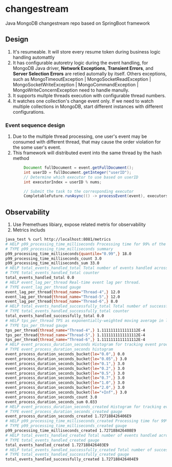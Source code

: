 # changestream
Java MongoDB changestream repo based on SpringBoot framework

## Design
1. It's resumeable. It will store every resume token during business logic handling automattly 
2. It has configurable autoretry logic during the event handling, for MongoDB Java driver, **Network Exceptions**, **Transient Errors**, and **Server Selection Errors** are retied automally by itself. Others exceptions, such as  MongoTimeoutException | MongoSocketReadException | MongoSocketWriteException | MongoCommandException | MongoWriteConcernException need to handle manully. 
3. It supports multple threads execution with configurable thread numbers. 
4. It watches one collection's change event only. If we need to watch multiple collections in MongoDB, start different instances with different configurations. 

### Event sequence design
1. Due to the multiple thread processing, one user's event may be consumed with different thread, that may cause the order violation for the some user's event.
2. This framework will distributed event into the same thread by the hash method
```java
        Document fullDocument = event.getFullDocument();
        int userID = fullDocument.getInteger("userID");
        // Determine which executor to use based on userID
        int executorIndex = userID % nums;

        // Submit the task to the corresponding executor
        CompletableFuture.runAsync(() -> processEvent(event), executors[executorIndex]);
```

## Observability
1. Use Premethues libiary, expose related metris for observability 
2. Metrics includs
```bash
java_test % curl http://localhost:8081/metrics
# HELP p99_processing_time_milliseconds Processing time for 99% of the requests in milliseconds.
# TYPE p99_processing_time_milliseconds summary
p99_processing_time_milliseconds{quantile="0.99",} 18.0
p99_processing_time_milliseconds_count 3.0
p99_processing_time_milliseconds_sum 33.0
# HELP total_events_handled_total Total number of events handled across all threads.
# TYPE total_events_handled_total counter
total_events_handled_total 0.0
# HELP event_lag_per_thread Real-time event lag per thread.
# TYPE event_lag_per_thread gauge
event_lag_per_thread{thread_name="Thread-4",} 12.0
event_lag_per_thread{thread_name="Thread-5",} 12.0
event_lag_per_thread{thread_name="Thread-6",} 8.0
# HELP total_events_handled_successfully_total Total number of successful events handled across all threads.
# TYPE total_events_handled_successfully_total counter
total_events_handled_successfully_total 0.0
# HELP tps_per_thread TPS as exponentially-weighted moving average in last 15 minutes per thread.
# TYPE tps_per_thread gauge
tps_per_thread{thread_name="Thread-4",} 1.1111111111111112E-4
tps_per_thread{thread_name="Thread-5",} 1.1111111111111112E-4
tps_per_thread{thread_name="Thread-6",} 1.1111111111111112E-4
# HELP event_process_duration_seconds Histogram for tracking event processing duration.
# TYPE event_process_duration_seconds histogram
event_process_duration_seconds_bucket{le="0.0",} 0.0
event_process_duration_seconds_bucket{le="0.05",} 3.0
event_process_duration_seconds_bucket{le="0.1",} 3.0
event_process_duration_seconds_bucket{le="0.2",} 3.0
event_process_duration_seconds_bucket{le="0.5",} 3.0
event_process_duration_seconds_bucket{le="0.7",} 3.0
event_process_duration_seconds_bucket{le="1.0",} 3.0
event_process_duration_seconds_bucket{le="2.0",} 3.0
event_process_duration_seconds_bucket{le="+Inf",} 3.0
event_process_duration_seconds_count 3.0
event_process_duration_seconds_sum 0.033
# HELP event_process_duration_seconds_created Histogram for tracking event processing duration.
# TYPE event_process_duration_seconds_created gauge
event_process_duration_seconds_created 1.727188426406E9
# HELP p99_processing_time_milliseconds_created Processing time for 99% of the requests in milliseconds.
# TYPE p99_processing_time_milliseconds_created gauge
p99_processing_time_milliseconds_created 1.727188426408E9
# HELP total_events_handled_created Total number of events handled across all threads.
# TYPE total_events_handled_created gauge
total_events_handled_created 1.727188426403E9
# HELP total_events_handled_successfully_created Total number of successful events handled across all threads.
# TYPE total_events_handled_successfully_created gauge
total_events_handled_successfully_created 1.727188426404E9

```